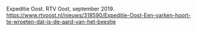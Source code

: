  Expeditie Oost. RTV Oost, september 2019.  https://www.rtvoost.nl/nieuws/318590/Expeditie-Oost-Een-varken-hoort-te-wroeten-dat-is-de-aard-van-het-beestje